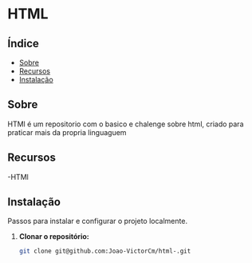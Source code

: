 # HTML

## Índice

- [Sobre](#sobre)
- [Recursos](#recursos)
- [Instalação](#instalação)

## Sobre

HTMl é um repositorio com o basico e chalenge sobre html, criado para praticar mais da propria linguaguem 

## Recursos

-HTMl


## Instalação

Passos para instalar e configurar o projeto localmente.

1. **Clonar o repositório:**
   ```bash
   git clone git@github.com:Joao-VictorCm/html-.git
